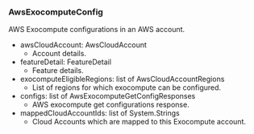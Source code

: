 ### AwsExocomputeConfig
AWS Exocompute configurations in an AWS account.

- awsCloudAccount: AwsCloudAccount
  - Account details.
- featureDetail: FeatureDetail
  - Feature details.
- exocomputeEligibleRegions: list of AwsCloudAccountRegions
  - List of regions for which exocompute can be configured.
- configs: list of AwsExocomputeGetConfigResponses
  - AWS exocompute get configurations response.
- mappedCloudAccountIds: list of System.Strings
  - Cloud Accounts which are mapped to this Exocompute account.
